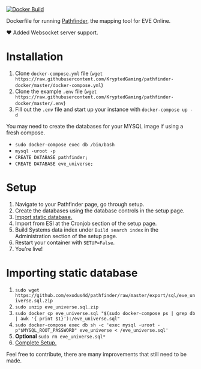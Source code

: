 [![Docker Build](https://github.com/KryptedGaming/pathfinder-docker/actions/workflows/CIActions.yml/badge.svg)](https://github.com/KryptedGaming/pathfinder-docker/actions/workflows/CIActions.yml)

Dockerfile for running [Pathfinder](https://github.com/exodus4d/pathfinder), the mapping tool for EVE Online.

:heart: Added Websocket server support.

# Installation
1. Clone `docker-compose.yml` file (`wget https://raw.githubusercontent.com/KryptedGaming/pathfinder-docker/master/docker-compose.yml`)
2. Clone the example `.env` file (`wget https://raw.githubusercontent.com/KryptedGaming/pathfinder-docker/master/.env`)
3. Fill out the `.env` file and start up your instance with `docker-compose up -d`

You may need to create the databases for your MYSQL image if using a fresh compose. 
* `sudo docker-compose exec db /bin/bash`
* `mysql -uroot -p`
* `CREATE DATABASE pathfinder;`
* `CREATE DATABASE eve_universe;`
# Setup
1. Navigate to your Pathfinder page, go through setup.
2. Create the databases using the database controls in the setup page.
3. [Import static database.](#Importing-static-database)
4. Import from ESI at the Cronjob section of the setup page.
5. Build Systems data index under `Build search index` in the Administration section of the setup page.
5. Restart your container with `SETUP=False`.
6. You're live!

# Importing static database
1. `sudo wget https://github.com/exodus4d/pathfinder/raw/master/export/sql/eve_universe.sql.zip`
2. `sudo unzip eve_universe.sql.zip`
3. `sudo docker cp eve_universe.sql "$(sudo docker-compose ps | grep db | awk '{ print $1}'):/eve_universe.sql"`
4. `sudo docker-compose exec db sh -c 'exec mysql -uroot -p"$MYSQL_ROOT_PASSWORD" eve_universe < /eve_universe.sql'`
5. **Optional** `sudo rm eve_universe.sql*`
6. [Complete Setup.](#Setup)

Feel free to contribute, there are many improvements that still need to be made.
